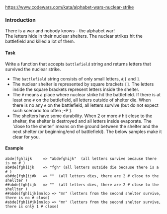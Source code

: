 https://www.codewars.com/kata/alphabet-wars-nuclear-strike

### Introduction

There is a war and nobody knows - the alphabet war!  
The letters hide in their nuclear shelters. The nuclear strikes hit the battlefield and killed a lot of them. 

#### Task

Write a function that accepts `battlefield` string and returns letters that survived the nuclear strike.  
 * The `battlefield` string consists of only small letters, `#`,`[` and `]`. 
 * The nuclear shelter is represented by square brackets `[]`. The letters inside the square brackets represent letters inside the shelter.  
 * The `#` means a place where nuclear strike hit the battlefield. If there is at least one `#` on the battlefield, all letters outside of shelter die. When there is no any `#` on the battlefield, all letters survive (but do not expect such scenario too often ;-P ).
 * The shelters have some durability. When 2 or more `#` hit close to the shelter, the shelter is destroyed and all letters inside evaporate. The 'close to the shelter' means on the ground between the shelter and the next shelter (or beginning/end of battlefield). The below samples make it clear for you.

#### Example 

```
abde[fgh]ijk     => "abdefghijk"  (all letters survive because there is no # )
ab#de[fgh]ijk    => "fgh" (all letters outside die because there is a # )
ab#de[fgh]ij#k   => ""  (all letters dies, there are 2 # close to the shellter )
##abde[fgh]ijk   => ""  (all letters dies, there are 2 # close to the shellter )
##abde[fgh]ijk[mn]op => "mn" (letters from the second shelter survive, there is no # close)
#abde[fgh]i#jk[mn]op => "mn" (letters from the second shelter survive, there is only 1 # close)

```